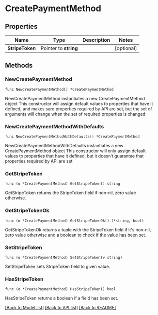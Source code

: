 # CreatePaymentMethod

## Properties

Name | Type | Description | Notes
------------ | ------------- | ------------- | -------------
**StripeToken** | Pointer to **string** |  | [optional] 

## Methods

### NewCreatePaymentMethod

`func NewCreatePaymentMethod() *CreatePaymentMethod`

NewCreatePaymentMethod instantiates a new CreatePaymentMethod object
This constructor will assign default values to properties that have it defined,
and makes sure properties required by API are set, but the set of arguments
will change when the set of required properties is changed

### NewCreatePaymentMethodWithDefaults

`func NewCreatePaymentMethodWithDefaults() *CreatePaymentMethod`

NewCreatePaymentMethodWithDefaults instantiates a new CreatePaymentMethod object
This constructor will only assign default values to properties that have it defined,
but it doesn't guarantee that properties required by API are set

### GetStripeToken

`func (o *CreatePaymentMethod) GetStripeToken() string`

GetStripeToken returns the StripeToken field if non-nil, zero value otherwise.

### GetStripeTokenOk

`func (o *CreatePaymentMethod) GetStripeTokenOk() (*string, bool)`

GetStripeTokenOk returns a tuple with the StripeToken field if it's non-nil, zero value otherwise
and a boolean to check if the value has been set.

### SetStripeToken

`func (o *CreatePaymentMethod) SetStripeToken(v string)`

SetStripeToken sets StripeToken field to given value.

### HasStripeToken

`func (o *CreatePaymentMethod) HasStripeToken() bool`

HasStripeToken returns a boolean if a field has been set.


[[Back to Model list]](../README.md#documentation-for-models) [[Back to API list]](../README.md#documentation-for-api-endpoints) [[Back to README]](../README.md)


